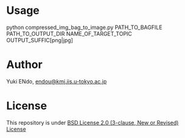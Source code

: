 # Usage
python compressed_img_bag_to_image.py PATH_TO_BAGFILE PATH_TO_OUTPUT_DIR NAME_OF_TARGET_TOPIC OUTPUT_SUFFIC[png|jpg]

# Author
Yuki ENdo, endou@kmj.iis.u-tokyo.ac.jp

# License
This repository is under [BSD License 2.0 (3-clause, New or Revised) License](https://opensource.org/licenses/BSD-3-Clause)
